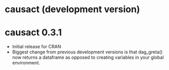 # causact (development version)

# causact 0.3.1

* Initial release for CRAN
* Biggest change from previous development versions is that dag_greta() now returns a dataframe as opposed to creating variables in your global environment.

